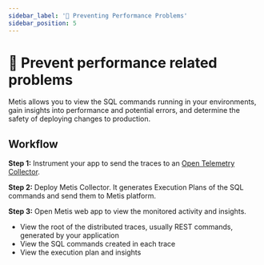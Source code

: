 ```yaml
---
sidebar_label: '🚨 Preventing Performance Problems'
sidebar_position: 5
---
```


# 🚨 Prevent performance related problems

Metis allows you to view the SQL commands running in your environments, gain insights into performance and potential errors, and determine the safety of deploying changes to production.

## Workflow

**Step 1:** Instrument your app to send the traces to an [Open Telemetry Collector](https://opentelemetry.io/docs/collector/). 

**Step 2:** Deploy Metis Collector. It generates Execution Plans of the SQL commands and send them to Metis platform. 

**Step 3:** Open Metis web app to view the monitored activity and insights. 

- View the root of the distributed traces, usually REST commands, generated by your application
- View the SQL commands created in each trace
- View the execution plan and insights


